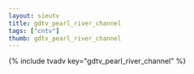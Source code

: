 ```yaml
--- 
layout: sieutv
title: gdtv_pearl_river_channel
tags: ["cntv"]
thumb: gdtv_pearl_river_channel
---
```

{% include tvadv key="gdtv_pearl_river_channel" %}
